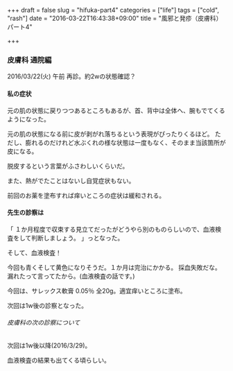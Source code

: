 +++
draft = false
slug = "hifuka-part4"
categories = ["life"]
tags = ["cold", "rash"]
date = "2016-03-22T16:43:38+09:00"
title = "風邪と発疹（皮膚科）パート4"

+++

### 皮膚科 通院編

2016/03/22(火) 午前
再診。約2wの状態確認？

#### 私の症状

元の肌の状態に戻りつつあるところもあるが、首、背中は全体へ、腕もでてくるようになった。

元の肌の状態になる前に皮が剥がれ落ちるという表現がぴったりくるほど。
ただし、膨れるのだけれど水ぶくれの様な状態は一度もなく、そのまま当該箇所が皮になる。

脱皮するという言葉がふさわしいくらいだ。

また、熱がでたことはないし自覚症状もない。

前回のお薬を塗布すれば痒いところの症状は緩和される。

#### 先生の診察は

「
１か月程度で収束する見立てだったがどうやら別のものらしいので、血液検査をして判断しましょう。
」っとなった。

そして、血液検査！

今回も青くそして黄色になりそうだ。１か月は完治にかかる。
採血失敗だな。漏れたって言ってたから。(血液検査の話です。)

今回は、サレックス軟膏 0.05％ 全20g。適宜痒いところに塗布。

次回は1w後の診察となった。

###### 皮膚科の次の診察について

次回は1w後以降(2016/3/29)。

血液検査の結果も出てくる頃らしい。
